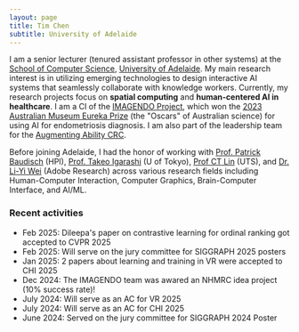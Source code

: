 ```yaml
---
layout: page
title: Tim Chen
subtitle: University of Adelaide
---
```


I am a senior lecturer (tenured assistant professor in other systems) at the [School of Computer Science](https://set.adelaide.edu.au/computer-and-mathematical-sciences/), [University of Adelaide](https://www.adelaide.edu.au/). My main research interest is in utilizing emerging technologies to design interactive AI systems that seamlessly collaborate with knowledge workers. Currently, my research projects focus on **spatial computing** and **human-centered AI in healthcare**. I am a CI of the [IMAGENDO Project](https://imagendo.org.au/), which won the [2023 Australian Museum Eureka Prize](https://australian.museum/get-involved/eureka-prizes/2023-eureka-prize-winners/) (the "Oscars" of Australian science) for using AI for endometriosis diagnosis. I am also part of the leadership team for the [Augmenting Ability CRC](https://augmentingabilitycrc.com.au/).

Before joining Adelaide, I had the honor of working with [Prof. Patrick Baudisch](https://hpi.de/baudisch/home.html) (HPI), [Prof. Takeo Igarashi](https://www-ui.is.s.u-tokyo.ac.jp/~takeo/) (U of Tokyo), [Prof CT Lin](https://profiles.uts.edu.au/chin-teng.lin) (UTS), and [Dr. Li-Yi Wei](https://www.liyiwei.org) (Adobe Research) across various research fields including Human-Computer Interaction, Computer Graphics, Brain-Computer Interface, and AI/ML. 

### Recent activities

- Feb 2025: Dileepa's paper on contrastive learning for ordinal ranking got accepted to CVPR 2025
- Feb 2025: Will serve on the jury committee for SIGGRAPH 2025 posters
- Jan 2025: 2 papers about learning and training in VR were accepted to CHI 2025
- Dec 2024: The IMAGENDO team was awared an NHMRC idea project (10% success rate)!
- July 2024: Will serve as an AC for VR 2025
- July 2024: Will serve as an AC for CHI 2025
- June 2024: Served on the jury committee for SIGGRAPH 2024 Poster
